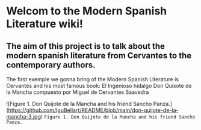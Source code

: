 # Welcom to the Modern Spanish Literature wiki!
## The aim of this project is to talk about the modern spanish literature from Cervantes to the contemporary authors. 

The first exemple we gonna bring of the Modern Spanish Literature is Cervantes and his most famous book: El Ingenioso hidalgo Don Quixote de la Mancha compuesto por Miguel de Cervantes Saavedra

![Figure 1. Don Quijote de la Mancha and his friend Sancho Panza.]
(https://github.com/IguBellart/README/blob/main/don-quijote-de-la-mancha-3.jpg)
`Figure 1. Don Quijote de la Mancha and his friend Sancho Panza.`
